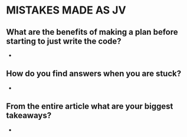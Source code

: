 # MISTAKES MADE AS JV

## What are the benefits of making a plan before starting to just write the code?

*

## How do you find answers when you are stuck?

*

## From the entire article what are your biggest takeaways?

*
